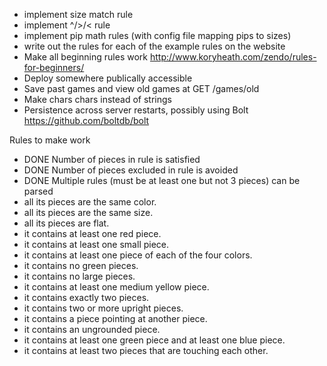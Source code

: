 - implement size match rule
- implement ^/>/< rule
- implement pip math rules (with config file mapping pips to sizes)
- write out the rules for each of the example rules on the website
- Make all beginning rules work http://www.koryheath.com/zendo/rules-for-beginners/
- Deploy somewhere publically accessible
- Save past games and view old games at GET /games/old
- Make chars chars instead of strings
- Persistence across server restarts, possibly using Bolt https://github.com/boltdb/bolt

Rules to make work

- DONE Number of pieces in rule is satisfied
- DONE Number of pieces excluded in rule is avoided
- DONE Multiple rules (must be at least one but not 3 pieces) can be parsed
- all its pieces are the same color.
- all its pieces are the same size.
- all its pieces are flat.
- it contains at least one red piece.
- it contains at least one small piece.
- it contains at least one piece of each of the four colors.
- it contains no green pieces.
- it contains no large pieces.
- it contains at least one medium yellow piece.
- it contains exactly two pieces.
- it contains two or more upright pieces.
- it contains a piece pointing at another piece.
- it contains an ungrounded piece.
- it contains at least one green piece and at least one blue piece.
- it contains at least two pieces that are touching each other.
